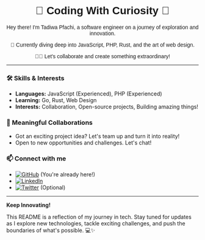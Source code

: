 <div align="center">
  <h1 style="font-family: 'SF Pro', sans-serif;">🚀 Coding With Curiosity 🚀</h1>
  <p style="font-family: 'SF Pro', sans-serif;">Hey there! I'm Tadiwa Pfachi, a software engineer on a journey of exploration and innovation.</p>
  <p style="font-family: 'SF Pro', sans-serif;">🌱 Currently diving deep into JavaScript, PHP, Rust, and the art of web design.</p>
  <p style="font-family: 'SF Pro', sans-serif;">👨‍💻 Let's collaborate and create something extraordinary!</p>
</div>

---

### 🛠️ Skills & Interests
- **Languages:** JavaScript (Experienced), PHP (Experienced)
- **Learning:** Go, Rust, Web Design
- **Interests:** Collaboration, Open-source projects, Building amazing things!

### 💼 Meaningful Collaborations
- Got an exciting project idea? Let's team up and turn it into reality!
- Open to new opportunities and challenges. Let's chat!

### 📫 Connect with me
- [![GitHub](https://img.shields.io/badge/-GitHub-181717?style=flat-square&logo=github&logoColor=white)](https://github.com/onlypfachi) (You're already here!)
- [![LinkedIn](https://img.shields.io/badge/-LinkedIn-0A66C2?style=flat-square&logo=linkedin&logoColor=white)](https://www.linkedin.com/in/tadiwapfachi/)
- [![Twitter](https://img.shields.io/badge/-Twitter-1DA1F2?style=flat-square&logo=twitter&logoColor=white)](https://twitter.com/tadiwapfachi) (Optional)

---

**Keep Innovating!** 

This README is a reflection of my journey in tech. Stay tuned for updates as I explore new technologies, tackle exciting challenges, and push the boundaries of what's possible. 💻✨
